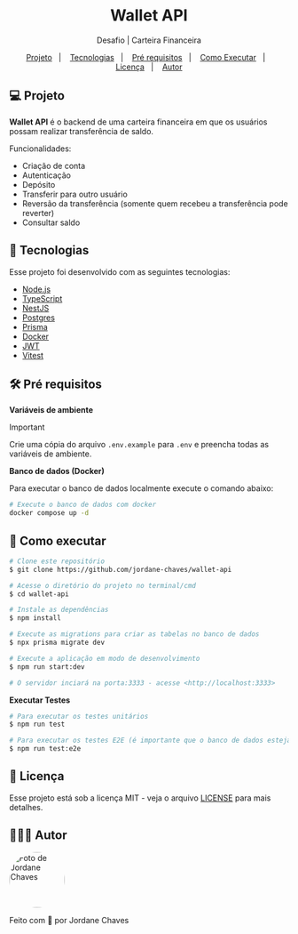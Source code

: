 <h1 align="center">
  Wallet API
</h1>

<p align="center">Desafio | Carteira Financeira</p>

<p align="center">
  <a href="#-projeto">Projeto</a>&nbsp;&nbsp;&nbsp;|&nbsp;&nbsp;&nbsp;
  <a href="#-tecnologias">Tecnologias</a>&nbsp;&nbsp;&nbsp;|&nbsp;&nbsp;&nbsp;
  <a href="#%EF%B8%8F-pré-requisitos">Pré requisitos</a>&nbsp;&nbsp;&nbsp;|&nbsp;&nbsp;&nbsp;
  <a href="#-como-executar">Como Executar</a>&nbsp;&nbsp;&nbsp;|&nbsp;&nbsp;&nbsp;
  <a href="#-licença">Licença</a>&nbsp;&nbsp;&nbsp;|&nbsp;&nbsp;&nbsp;
  <a href="#-autor">Autor</a>
</p>

## 💻 Projeto

**Wallet API** é o backend de uma carteira financeira em que os usuários possam realizar transferência de saldo.

Funcionalidades:
- Criação de conta
- Autenticação
- Depósito
- Transferir para outro usuário
- Reversão da transferência (somente quem recebeu a transferência pode reverter)
- Consultar saldo

## 🚀 Tecnologias

Esse projeto foi desenvolvido com as seguintes tecnologias:

- [Node.js](https://nodejs.org/en)
- [TypeScript](https://www.typescriptlang.org/)
- [NestJS](https://nestjs.com/)
- [Postgres](https://www.postgresql.org/)
- [Prisma](https://www.prisma.io/)
- [Docker](https://www.docker.com/)
- [JWT](https://jwt.io/)
- [Vitest](https://vitest.dev/)

## 🛠️ Pré requisitos

**Variáveis de ambiente**

> [!IMPORTANT]
> Crie uma cópia do arquivo `.env.example` para `.env` e preencha todas as variáveis de ambiente.

**Banco de dados (Docker)**

Para executar o banco de dados localmente execute o comando abaixo:

```bash
# Execute o banco de dados com docker
docker compose up -d
```

## 🎲 Como executar

```bash
# Clone este repositório
$ git clone https://github.com/jordane-chaves/wallet-api

# Acesse o diretório do projeto no terminal/cmd
$ cd wallet-api

# Instale as dependências
$ npm install

# Execute as migrations para criar as tabelas no banco de dados
$ npx prisma migrate dev

# Execute a aplicação em modo de desenvolvimento
$ npm run start:dev

# O servidor inciará na porta:3333 - acesse <http://localhost:3333>
```

**Executar Testes**

```bash
# Para executar os testes unitários
$ npm run test

# Para executar os testes E2E (é importante que o banco de dados esteja executando)
$ npm run test:e2e
```

## 📝 Licença

Esse projeto está sob a licença MIT - veja o arquivo [LICENSE](https://github.com/jordane-chaves/wallet-api/blob/main/LICENSE) para mais detalhes.

## 👨🏻‍💻 Autor

<img
  style="border-radius:50%;"
  src="https://avatars.githubusercontent.com/jordane-chaves"
  width="100px;"
  title="Foto de Jordane Chaves"
  alt="Foto de Jordane Chaves"
/>

Feito com 💜 por Jordane Chaves
